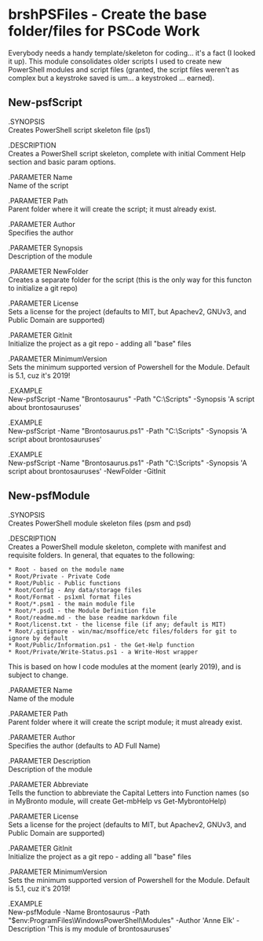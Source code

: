 ﻿# brshPSFiles - Create the base folder/files for PSCode Work

Everybody needs a handy template/skeleton for coding... it's a fact (I looked it up).
This module consolidates older scripts I used to create new PowerShell modules and
script files (granted, the script files weren't as complex but a keystroke saved is
um... a keystroked ... earned).

## New-psfScript
.SYNOPSIS<br/>
Creates PowerShell script skeleton file (ps1)

.DESCRIPTION<br/>
Creates a PowerShell script skeleton, complete with initial Comment Help section and basic param options.

.PARAMETER Name<br/>
Name of the script

.PARAMETER Path<br/>
Parent folder where it will create the script; it must already exist.

.PARAMETER Author<br/>
Specifies the author

.PARAMETER Synopsis<br/>
Description of the module

.PARAMETER NewFolder<br/>
Creates a separate folder for the script (this is the only way for this functon to initialize a git repo)

.PARAMETER License<br/>
Sets a license for the project (defaults to MIT, but Apachev2, GNUv3, and Public Domain are supported)

.PARAMETER GitInit<br/>
Initialize the project as a git repo - adding all "base" files

.PARAMETER MinimumVersion<br/>
Sets the minimum supported version of Powershell for the Module. Default is 5.1, cuz it's 2019!

.EXAMPLE<br/>
New-psfScript -Name "Brontosaurus" -Path "C:\Scripts" -Synopsis 'A script about brontosauruses'

.EXAMPLE<br/>
New-psfScript -Name "Brontosaurus.ps1" -Path "C:\Scripts" -Synopsis 'A script about brontosauruses'

.EXAMPLE<br/>
New-psfScript -Name "Brontosaurus.ps1" -Path "C:\Scripts" -Synopsis 'A script about brontosauruses' -NewFolder -GitInit

## New-psfModule
.SYNOPSIS<br/>
Creates PowerShell module skeleton files (psm and psd)

.DESCRIPTION<br/>
Creates a PowerShell module skeleton, complete with manifest and requisite folders. In general,
that equates to the following:

	* Root - based on the module name
	* Root/Private - Private Code
	* Root/Public - Public functions
	* Root/Config - Any data/storage files
	* Root/Format - ps1xml format files
	* Root/*.psm1 - the main module file
	* Root/*.psd1 - the Module Definition file
	* Root/readme.md - the base readme markdown file
	* Root/licenst.txt - the license file (if any; default is MIT)
	* Root/.gitignore - win/mac/msoffice/etc files/folders for git to ignore by default
	* Root/Public/Information.ps1 - the Get-Help function
	* Root/Private/Write-Status.ps1 - a Write-Host wrapper

This is based on how I code modules at the moment (early 2019), and is subject to change.

.PARAMETER Name<br/>
Name of the module

.PARAMETER Path<br/>
Parent folder where it will create the script module; it must already exist.

.PARAMETER Author<br/>
Specifies the author (defaults to AD Full Name)

.PARAMETER Description<br/>
Description of the module

.PARAMETER Abbreviate<br/>
Tells the function to abbreviate the Capital Letters into Function names (so in MyBronto module, will create Get-mbHelp vs Get-MybrontoHelp)

.PARAMETER License<br/>
Sets a license for the project (defaults to MIT, but Apachev2, GNUv3, and Public Domain are supported)

.PARAMETER GitInit<br/>
Initialize the project as a git repo - adding all "base" files

.PARAMETER MinimumVersion<br/>
Sets the minimum supported version of Powershell for the Module. Default is 5.1, cuz it's 2019!

.EXAMPLE<br/>
New-psfModule -Name Brontosaurus -Path "$env:ProgramFiles\WindowsPowerShell\Modules" -Author 'Anne Elk' -Description 'This is my module of brontosauruses'


